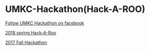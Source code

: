 # UMKC-Hackathon(Hack-A-ROO)

[Follow UMKC Hackathon on facebook](https://www.facebook.com/umkchackathon/)

[2018 spring Hack-A-Roo](https://github.com/UMKCNSF/UMKC--HACKATHON/wiki/Hackathon-Winners)

[2017 Fall Hackathon](https://github.com/UMKCNSF/UMKC--HACKATHON/wiki/Quiz-Winners)
